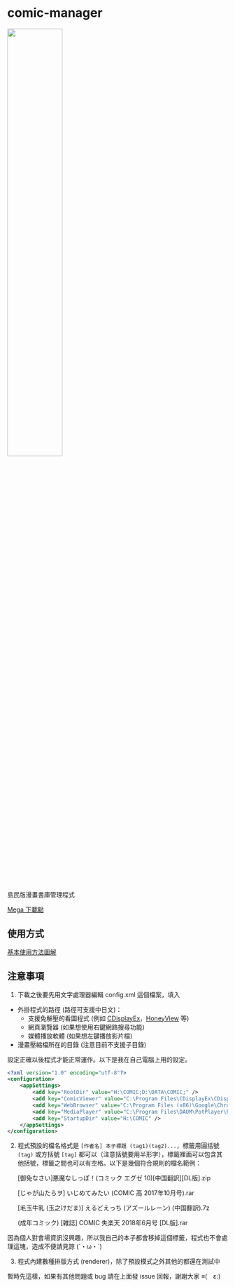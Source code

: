 # comic-manager

<a href="https://komica2.net/51/src/1535498090201.png" target="_blank"><img src="https://komica2.net/51/src/1535498090201.png" style="width:50%" /></a>

島民版漫畫書庫管理程式

[Mega 下載點](https://mega.nz/#!0gZmyKoD!L2Liw0K0swzm6Te0zL2VvmxOVFH8-_nd8bn5uNdnhqw)

## 使用方式

<a href="http://komica2.net/51/src/1535527916425.png" target="_blank">基本使用方法圖解</a>

## 注意事項

1. 下載之後要先用文字處理器編輯 config.xml 這個檔案，填入
  - 外掛程式的路徑 (路徑可支援中日文)：
    - 支援免解壓的看圖程式 (例如 [CDisplayEx](http://www.cdisplayex.com/)，[HoneyView](https://tw.bandisoft.com/honeyview/) 等)
    - 網頁瀏覽器 (如果想使用右鍵網路搜尋功能)
    - 媒體播放軟體 (如果想左鍵播放影片檔)
  - 漫畫壓縮檔所在的目錄 (注意目前不支援子目錄)

  設定正確以後程式才能正常運作。以下是我在自己電腦上用的設定。

```XML
<?xml version="1.0" encoding="utf-8"?>
<configuration>
    <appSettings>
        <add key="RootDir" value="H:\COMIC;D:\DATA\COMIC;" />
        <add key="ComicViewer" value="C:\Program Files\CDisplayEx\CDisplayEx.exe" />
        <add key="WebBrowser" value="C:\Program Files (x86)\Google\Chrome\Application\chrome.exe" />
        <add key="MediaPlayer" value="C:\Program Files\DAUM\PotPlayer\PotPlayerMini64.exe" />
        <add key="StartupDir" value="H:\COMIC" />
    </appSettings>
</configuration>
```

2. 程式預設的檔名格式是 `[作者名] 本子標題 (tag1)(tag2)...`，標籤用圓括號 `(tag)` 或方括號 `[tag]` 都可以（注意括號要用半形字），標籤裡面可以包含其他括號，標籤之間也可以有空格。以下是幾個符合規則的檔名範例：
  
    [御免なさい]悪魔なしっぽ！(コミック エグゼ 10)[中国翻訳][DL版].zip
    
    [じゃが山たらヲ] いじめてみたい (COMIC 高 2017年10月号).rar
    
    [毛玉牛乳 (玉之けだま)] えるどえっち (アズールレーン) (中国翻訳).7z
    
    (成年コミック) [雑誌] COMIC 失楽天 2018年6月号 [DL版].rar
    
因為個人對會場資訊沒興趣，所以我自己的本子都會移掉這個標籤，程式也不會處理這塊，造成不便請見諒 (´・ω・`)

3. 程式內建數種排版方式 (renderer)，除了預設模式之外其他的都還在測試中

暫時先這樣，如果有其他問題或 bug 請在上面發 issue 回報，謝謝大家 ≡(　ε:)
